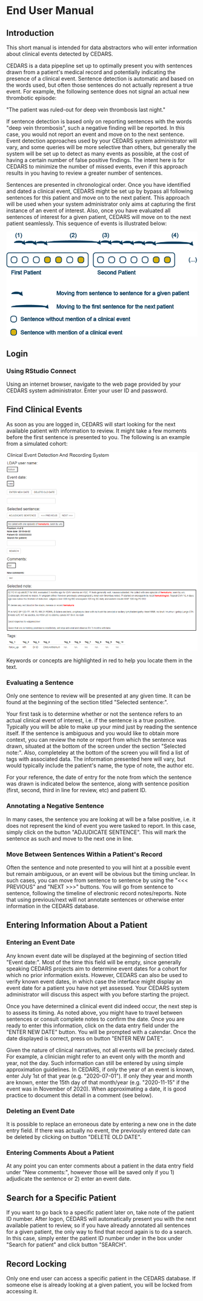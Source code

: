 # End User Manual

## Introduction

This short manual is intended for data abstractors who will enter information about clinical events detected by CEDARS.

CEDARS is a data pipepline set up to optimally present you with sentences drawn from a patient's medical record and potentially indicating the presence of a clinical event. Sentence detection is automatic and based on the words used, but often those sentences do not actually represent a true event. For example, the following sentence does not signal an actual new thrombotic episode:

"The patient was ruled-out for deep vein thrombosis last night."

If sentence detection is based only on reporting sentences with the words "deep vein thrombosis", such a negative finding will be reported. In this case, you would not report an event and move on to the next sentence. Event detection approaches used by your CEDARS system administrator will vary, and some queries will be more selective than others, but generally the system will be set up to detect as many events as possible, at the cost of having a certain number of false positive findings. The intent here is for CEDARS to minimize the number of missed events, even if this approach results in you having to review a greater number of sentences.

Sentences are presented in chronological order. Once you have identified and dated a clinical event, CEDARS might be set up by bypass all following sentences for this patient and move on to the next patient. This approach will be used when your system administrator only aims at capturing the first instance of an event of interest. Also, once you have evaluated all sentences of interest for a given patient, CEDARS will move on to the next patient seamlessly. This sequence of events is illustrated below:

![CEDARS Workflow](pics/GitHub%20Schema%202%20C.png)

## Login

### Using RStudio Connect

Using an internet browser, navigate to the web page provided by your CEDARS system administrator. Enter your user ID and password.

## Find Clinical Events

As soon as you are logged in, CEDARS will start looking for the next available patient with information to review. It might take a few moments before the first sentence is presented to you. The following is an example from a simulated cohort:

![Simulated Patient Example - Data Entry Interface](pics/interface%20A.png)

Keywords or concepts are highlighted in red to help you locate them in the text.

### Evaluating a Sentence

Only one sentence to review will be presented at any given time. It can be found at the beginning of the section titled "Selected sentence:".

Your first task is to determine whether or not the sentence refers to an actual clinical event of interest, i.e. if the sentence is a true positive. Typically you will be able to make up your mind just by reading the sentence itself. If the sentence is ambiguous and you would like to obtain more context, you can review the note or report from which the sentence was drawn, situated at the bottom of the screen under the section "Selected note:". Also, completeley at the bottom of the screen you will find a list of tags with associated data. The information presented here will vary, but would typically include the patient's name, the type of note, the author etc.

For your reference, the date of entry for the note from which the sentence was drawn is indicated below the sentence, along with sentence position (first, second, third in line for review, etc) and patient ID.

### Annotating a Negative Sentence

In many cases, the sentence you are looking at will be a false positive, i.e. it does not represent the kind of event you were tasked to report. In this case, simply click on the button "ADJUDICATE SENTENCE". This will mark the sentence as such and move to the next one in line.

### Move Between Sentences Within a Patient's Record

Often the sentence and note presented to you will hint at a possible event but remain ambiguous, or an event will be obvious but the timing unclear. In such cases, you can move from sentence to sentence by using the "<<< PREVIOUS" and "NEXT >>>" buttons. You will go from sentence to sentence, following the timeline of electronic record notes/reports. Note that using previous/next will not annotate sentences or otherwise enter information in the CEDARS database.

## Entering Information About a Patient

### Entering an Event Date

Any known event date will be displayed at the beginning of section titled "Event date:". Most of the time this field will be empty, since generally speaking CEDARS projects aim to determine event dates for a cohort for which no prior information exists. However, CEDARS can also be used to verify known event dates, in which case the interface might display an event date for a patient you have not yet assessed. Your CEDARS system administrator will discuss this aspect with you before starting the project.

Once you have determined a clinical event did indeed occur, the next step is to assess its timing. As noted above, you might have to travel between sentences or consult complete notes to confirm the date. Once you are ready to enter this information, click on the data entry field under the "ENTER NEW DATE" button. You will be prompted with a calendar. Once the date displayed is correct, press on button "ENTER NEW DATE".

Given the nature of clinical narratives, not all events will be precisely dated. For example, a clinician might refer to an event only with the month and year, not the day. Such information can still be entered by using simple approximation guidelines. In CEDARS, if only the year of an event is known, enter July 1st of that year (e.g. "2020-07-01"). If only they year and month are known, enter the 15th day of that month/year (e.g. "2020-11-15" if the event was in November of 2020). When approximating a date, it is good practice to document this detail in a comment (see below).

### Deleting an Event Date

It is possible to replace an erroneous date by entering a new one in the date entry field. If there was actually no event, the previously entered date can be deleted by clicking on button "DELETE OLD DATE".

### Entering Comments About a Patient

At any point you can enter comments about a patient in the data entry field under "New comments:", however those will be saved only if you 1) adjudicate the sentence or 2) enter an event date.

## Search for a Specific Patient

If you want to go back to a specific patient later on, take note of the patient ID number. After logon, CEDARS will automatically present you with the next available patient to review, so if you have already annotated all sentences for a given patient, the only way to find that record again is to do a search. In this case, simply enter the patient ID number under in the box under "Search for patient" and click button "SEARCH".

## Record Locking

Only one end user can access a specific patient in the CEDARS database. If someone else is already looking at a given patient, you will be locked from accessing it.
